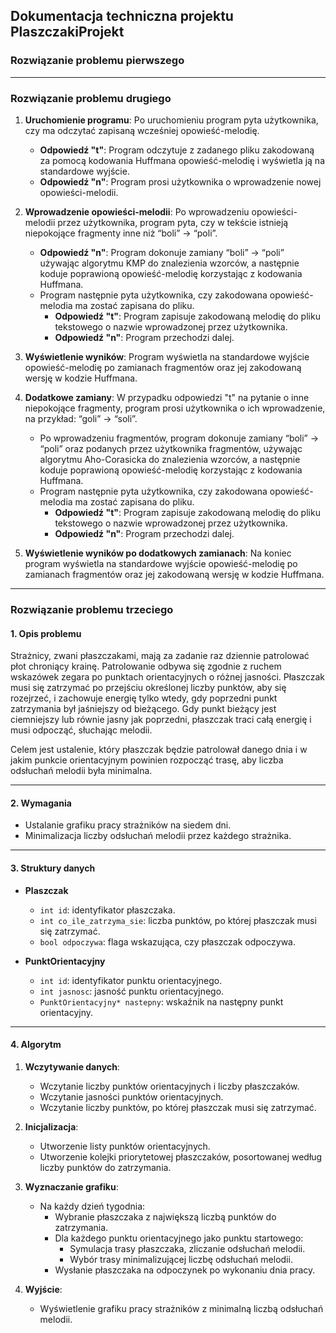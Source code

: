 ## Dokumentacja techniczna projektu PlaszczakiProjekt

### Rozwiązanie problemu pierwszego

---

### Rozwiązanie problemu drugiego

1. **Uruchomienie programu**:
   Po uruchomieniu program pyta użytkownika, czy ma odczytać zapisaną wcześniej opowieść-melodię.
   - **Odpowiedź "t"**: Program odczytuje z zadanego pliku zakodowaną za pomocą kodowania Huffmana opowieść-melodię i wyświetla ją na standardowe wyjście.
   - **Odpowiedź "n"**: Program prosi użytkownika o wprowadzenie nowej opowieści-melodii.

2. **Wprowadzenie opowieści-melodii**:
   Po wprowadzeniu opowieści-melodii przez użytkownika, program pyta, czy w tekście istnieją niepokojące fragmenty inne niż “boli” -> “poli”.
   - **Odpowiedź "n"**: Program dokonuje zamiany “boli” -> “poli” używając algorytmu KMP do znalezienia wzorców, a następnie koduje poprawioną opowieść-melodię korzystając z kodowania Huffmana.
   - Program następnie pyta użytkownika, czy zakodowana opowieść-melodia ma zostać zapisana do pliku.
     - **Odpowiedź "t"**: Program zapisuje zakodowaną melodię do pliku tekstowego o nazwie wprowadzonej przez użytkownika.
     - **Odpowiedź "n"**: Program przechodzi dalej.

3. **Wyświetlenie wyników**:
   Program wyświetla na standardowe wyjście opowieść-melodię po zamianach fragmentów oraz jej zakodowaną wersję w kodzie Huffmana.

4. **Dodatkowe zamiany**:
   W przypadku odpowiedzi "t" na pytanie o inne niepokojące fragmenty, program prosi użytkownika o ich wprowadzenie, na przykład: “goli” -> “soli”.
   - Po wprowadzeniu fragmentów, program dokonuje zamiany “boli” -> “poli” oraz podanych przez użytkownika fragmentów, używając algorytmu Aho-Corasicka do znalezienia wzorców, a następnie koduje poprawioną opowieść-melodię korzystając z kodowania Huffmana.
   - Program następnie pyta użytkownika, czy zakodowana opowieść-melodia ma zostać zapisana do pliku.
     - **Odpowiedź "t"**: Program zapisuje zakodowaną melodię do pliku tekstowego o nazwie wprowadzonej przez użytkownika.
     - **Odpowiedź "n"**: Program przechodzi dalej.

5. **Wyświetlenie wyników po dodatkowych zamianach**:
   Na koniec program wyświetla na standardowe wyjście opowieść-melodię po zamianach fragmentów oraz jej zakodowaną wersję w kodzie Huffmana.

---

### Rozwiązanie problemu trzeciego

#### 1. Opis problemu

Strażnicy, zwani płaszczakami, mają za zadanie raz dziennie patrolować płot chroniący krainę.
Patrolowanie odbywa się zgodnie z ruchem wskazówek zegara po punktach orientacyjnych o różnej jasności.
Płaszczak musi się zatrzymać po przejściu określonej liczby punktów, aby się rozejrzeć, i zachowuje energię tylko wtedy, gdy poprzedni punkt zatrzymania był jaśniejszy od bieżącego.
Gdy punkt bieżący jest ciemniejszy lub równie jasny jak poprzedni, płaszczak traci całą energię i musi odpocząć, słuchając melodii.

Celem jest ustalenie, który płaszczak będzie patrolował danego dnia i w jakim punkcie orientacyjnym powinien rozpocząć trasę, aby liczba odsłuchań melodii była minimalna.

---

#### 2. Wymagania

- Ustalanie grafiku pracy strażników na siedem dni.
- Minimalizacja liczby odsłuchań melodii przez każdego strażnika.

---

#### 3. Struktury danych

- **Plaszczak**
  - `int id`: identyfikator płaszczaka.
  - `int co_ile_zatrzyma_sie`: liczba punktów, po której płaszczak musi się zatrzymać.
  - `bool odpoczywa`: flaga wskazująca, czy płaszczak odpoczywa.

- **PunktOrientacyjny**
  - `int id`: identyfikator punktu orientacyjnego.
  - `int jasnosc`: jasność punktu orientacyjnego.
  - `PunktOrientacyjny* nastepny`: wskaźnik na następny punkt orientacyjny.

---

#### 4. Algorytm

1. **Wczytywanie danych**:
   - Wczytanie liczby punktów orientacyjnych i liczby płaszczaków.
   - Wczytanie jasności punktów orientacyjnych.
   - Wczytanie liczby punktów, po której płaszczak musi się zatrzymać.

2. **Inicjalizacja**:
   - Utworzenie listy punktów orientacyjnych.
   - Utworzenie kolejki priorytetowej płaszczaków, posortowanej według liczby punktów do zatrzymania.

3. **Wyznaczanie grafiku**:
   - Na każdy dzień tygodnia:
     - Wybranie płaszczaka z największą liczbą punktów do zatrzymania.
     - Dla każdego punktu orientacyjnego jako punktu startowego:
       - Symulacja trasy płaszczaka, zliczanie odsłuchań melodii.
       - Wybór trasy minimalizującej liczbę odsłuchań melodii.
     - Wysłanie płaszczaka na odpoczynek po wykonaniu dnia pracy.

4. **Wyjście**:
   - Wyświetlenie grafiku pracy strażników z minimalną liczbą odsłuchań melodii.


